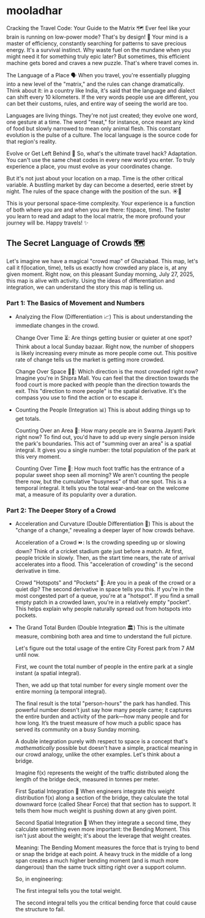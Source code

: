 # mooladhar

Cracking the Travel Code: Your Guide to the Matrix 🗺️
Ever feel like your brain is running on low-power mode? That's by design! 🧠 Your mind is a master of efficiency, constantly searching for patterns to save precious energy. It's a survival instinct. Why waste fuel on the mundane when you might need it for something truly epic later? But sometimes, this efficient machine gets bored and craves a new puzzle. That's where travel comes in.

The Language of a Place 🗣️
When you travel, you're essentially plugging into a new level of the "matrix," and the rules can change dramatically. Think about it: in a country like India, it's said that the language and dialect can shift every 10 kilometers. If the very words people use are different, you can bet their customs, rules, and entire way of seeing the world are too.

Languages are living things. They're not just created; they evolve one word, one gesture at a time. The word "meat," for instance, once meant any kind of food but slowly narrowed to mean only animal flesh. This constant evolution is the pulse of a culture. The local language is the source code for that region's reality.

Evolve or Get Left Behind 🚀
So, what's the ultimate travel hack? Adaptation. You can't use the same cheat codes in every new world you enter. To truly experience a place, you must evolve as your coordinates change.

But it's not just about your location on a map. Time is the other critical variable. A bustling market by day can become a deserted, eerie street by night. The rules of the space change with the position of the sun. ☀️🌙

This is your personal space-time complexity. Your experience is a function of both where you are and when you are there: f(space, time). The faster you learn to read and adapt to the local matrix, the more profound your journey will be. Happy travels! ✨

## The Secret Language of Crowds 🗺️
Let's imagine we have a magical "crowd map" of Ghaziabad. This map, let's call it f(location, time), tells us exactly how crowded any place is, at any given moment. Right now, on this pleasant Sunday morning, July 27, 2025, this map is alive with activity. Using the ideas of differentiation and integration, we can understand the story this map is telling us.

### Part 1: The Basics of Movement and Numbers
* Analyzing the Flow (Differentiation 📈)
This is about understanding the immediate changes in the crowd.

  Change Over Time ⏳: Are things getting busier or quieter at one spot? Think about a local Sunday bazaar. Right now, the number of shoppers is likely increasing every minute as more people come out. This positive rate of change tells us the market is getting more crowded.

  Change Over Space 🚶‍♂️: Which direction is the most crowded right now? Imagine you're in Shipra Mall. You can feel that the direction towards the food court is more packed with people than the direction towards the exit. This "direction to more people" is the spatial derivative. It's the compass you use to find the action or to escape it.

* Counting the People (Integration 📊)
This is about adding things up to get totals.

  Counting Over an Area 🌳: How many people are in Swarna Jayanti Park right now? To find out, you'd have to add up every single person inside the park's boundaries. This act of "summing over an area" is a spatial integral. It gives you a single number: the total population of the park at this very moment.

  Counting Over Time 🧾: How much foot traffic has the entrance of a popular sweet shop seen all morning? We aren't counting the people there now, but the cumulative "busyness" of that one spot. This is a temporal integral. It tells you the total wear-and-tear on the welcome mat, a measure of its popularity over a duration.

### Part 2: The Deeper Story of a Crowd
* Acceleration and Curvature (Double Differentiation 🚀)
This is about the "change of a change," revealing a deeper layer of how crowds behave.

  Acceleration of a Crowd ⏩: Is the crowding speeding up or slowing down? Think of a cricket stadium gate just before a match. At first, people trickle in slowly. Then, as the start time nears, the rate of arrival accelerates into a flood. This "acceleration of crowding" is the second derivative in time.

  Crowd "Hotspots" and "Pockets" 🎯: Are you in a peak of the crowd or a quiet dip? The second derivative in space tells you this. If you're in the most congested part of a queue, you're at a "hotspot". If you find a small empty patch in a crowded lawn, you're in a relatively empty "pocket". This helps explain why people naturally spread out from hotspots into pockets.

* The Grand Total Burden (Double Integration 🏛️)
This is the ultimate measure, combining both area and time to understand the full picture.

  Let's figure out the total usage of the entire City Forest park from 7 AM until now.

  First, we count the total number of people in the entire park at a single instant (a spatial integral).

  Then, we add up that total number for every single moment over the entire morning (a temporal integral).

  The final result is the total "person-hours" the park has handled. This powerful number doesn't just say how many people came; it captures the entire burden and activity of the park—how many people and for how long. It’s the truest measure of how much a public space has served its community on a busy Sunday morning.


  A double integration purely with respect to space is a concept that's *mathematically* possible but doesn't have a simple, practical meaning in our crowd analogy, unlike the other examples. Let's think about a bridge.
  
  Imagine f(x) represents the weight of the traffic distributed along the length of the bridge deck, measured in tonnes per meter.
  
  First Spatial Integration 🚗
  When engineers integrate this weight distribution f(x) along a section of the bridge, they calculate the total downward force (called Shear Force) that that section has to support. It tells them how much weight is pushing down at any given point.
  
  Second Spatial Integration 🌉
  When they integrate a second time, they calculate something even more important: the Bending Moment. This isn't just about the weight; it's about the leverage that weight creates.
  
  Meaning: The Bending Moment measures the force that is trying to bend or snap the bridge at each point. A heavy truck in the middle of a long span creates a much higher bending moment (and is much more dangerous) than the same truck sitting right over a support column.
  
  So, in engineering:
  
  The first integral tells you the total weight.
  
  The second integral tells you the critical bending force that could cause the structure to fail.

